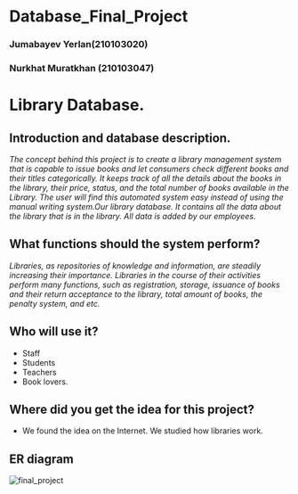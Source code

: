 # Database_Final_Project
### Jumabayev Yerlan(210103020)
### Nurkhat Muratkhan (210103047)
# Library Database.
## Introduction and database description.

*The concept behind this project is to create a library management system that is capable to issue books and let consumers check different books and their titles categorically. It keeps track of all the details about the books in the library, their price, status, and the total number of books available in the Library. The user will find this automated system easy instead of using the manual writing system.Our library database. It contains all the data about the library that is in the library. All data is added by our employees.*

## What functions should the system perform?
*Libraries, as repositories of knowledge and information, are steadily increasing their importance. Libraries in the course of their activities perform many functions, such as registration, storage, issuance of books and their return acceptance to the library, total amount of books, the penalty system, and etc.*

## Who will use it?
* Staff
* Students
* Teachers 
* Book lovers. 
## Where did you get the idea for this project?

* We found the idea on the Internet. We studied how libraries work.
## ER diagram
![final_project](https://user-images.githubusercontent.com/119878275/206850958-4ce928d4-cd73-44e7-8fb9-bf0cdff0fd6f.jpg)

